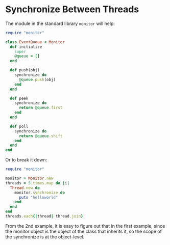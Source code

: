 # Synchronize Between Threads
The module in the standard library `monitor` will help:
```ruby
require "monitor"

class EventQueue < Monitor
  def initialize
    super
    @queue = []
  end

  def push(obj)
    synchronize do
      @queue.push(obj)
    end
  end

  def peek
    synchronize do
      return @queue.first
    end
  end

  def poll
    synchronize do
      return @queue.shift
    end
  end
end
```

Or to break it down:
```ruby
require "monitor"

monitor = Monitor.new
threads = 5.times.map do |i|
  Thread.new do
    monitor.synchronize do
      puts "helloworld"
    end
  end
end
threads.each{|thread| thread.join}
```

From the 2nd example, it is easy to figure out that in the first example, since the monitor object is the object of the class that inherits it, so the scope of the synchronize is at the object-level.
